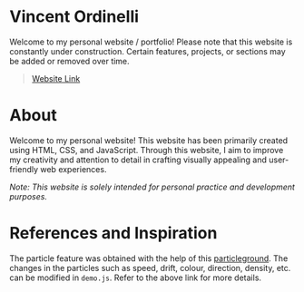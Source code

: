 # Vincent Ordinelli

Welcome to my personal website / portfolio!
Please note that this website is constantly under construction. Certain features, projects, or sections may be added or removed over time.

> [Website Link](https://ordinelli.github.io)

# About

Welcome to my personal website! This website has been primarily created using HTML, CSS, and JavaScript. Through this website, I aim to improve my creativity and attention to detail in crafting visually appealing and user-friendly web experiences.

*Note: This website is solely intended for personal practice and development purposes.*
   
# References and Inspiration

The particle feature was obtained with the help of this [particleground](https://github.com/jnicol/particleground). The changes in the particles such as speed, drift, colour, direction, density, etc. can be modified in `demo.js`. Refer to the above link for more details.
